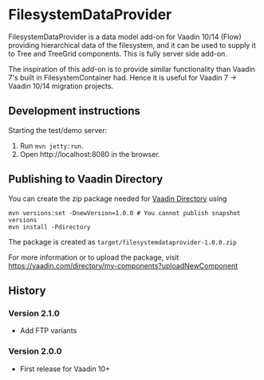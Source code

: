 # FilesystemDataProvider

FilesystemDataProvider is a data model add-on for Vaadin 10/14 (Flow) providing hierarchical
data of the filesystem, and it can be used to supply it to Tree and TreeGrid components.
This is fully server side add-on.

The inspiration of this add-on is to provide similar functionality than Vaadin 7's 
built in FilesystemContainer had. Hence it is useful for Vaadin 7 -> Vaadin 10/14 migration projects.

## Development instructions

Starting the test/demo server:
1. Run `mvn jetty:run`.
2. Open http://localhost:8080 in the browser.

## Publishing to Vaadin Directory

You can create the zip package needed for [Vaadin Directory](https://vaadin.com/directory/) using
```
mvn versions:set -DnewVersion=1.0.0 # You cannot publish snapshot versions 
mvn install -Pdirectory
```

The package is created as `target/filesystemdataprovider-1.0.0.zip`

For more information or to upload the package, visit https://vaadin.com/directory/my-components?uploadNewComponent

## History

### Version 2.1.0
- Add FTP variants

### Version 2.0.0
- First release for Vaadin 10+